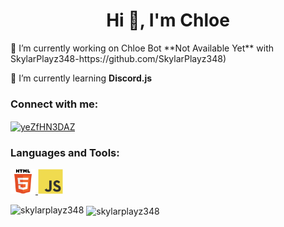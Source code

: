 <h1 align="center">Hi 👋, I'm Chloe</h1>
🔭 I’m currently working on Chloe Bot **Not Available Yet** with SkylarPlayz348-https://github.com/SkylarPlayz348)

🌱 I’m currently learning **Discord.js**


<h3 align="left">Connect with me:</h3>
<p align="left">
<a href="https://discord.gg/yeZfHN3DAZ" target="blank"><img align="center" src="https://raw.githubusercontent.com/rahuldkjain/github-profile-readme-generator/master/src/images/icons/Social/discord.svg" alt="yeZfHN3DAZ" height="30" width="40" /></a>
</p>

<h3 align="left">Languages and Tools:</h3>
<p align="left"> <a href="https://www.w3.org/html/" target="_blank" rel="noreferrer"> <img src="https://raw.githubusercontent.com/devicons/devicon/master/icons/html5/html5-original-wordmark.svg" alt="html5" width="40" height="40"/> </a> <a href="https://developer.mozilla.org/en-US/docs/Web/JavaScript" target="_blank" rel="noreferrer"> <img src="https://raw.githubusercontent.com/devicons/devicon/master/icons/javascript/javascript-original.svg" alt="javascript" width="40" height="40"/> </a> </p>

<p><img align="left" src="https://github-readme-stats.vercel.app/api/top-langs?username=Chloeser&show_icons=true&locale=en&layout=compact" alt="skylarplayz348" /></p>

<p>&nbsp;<img align="center" src="https://github-readme-stats.vercel.app/api?username=Chloeser8&show_icons=true&locale=en" alt="skylarplayz348" /></p>
